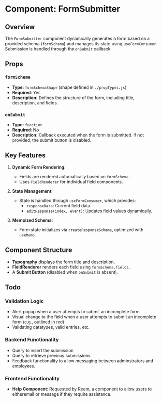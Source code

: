 # Component: FormSubmitter 

## **Overview**
The `FormSubmitter` component dynamically generates a form based on a provided schema (`formSchema`) and manages its state using `useFormConsumer`. Submission is handled through the `onSubmit` callback.
## **Props**
### `formSchema`
- **Type**: `formSchemaShape` (shape defined in `./propTypes.js`)
- **Required**: Yes
- **Description**: Defines the structure of the form, including title, description, and fields.

### `onSubmit`
- **Type**: `function`
- **Required**: No
- **Description**: Callback executed when the form is submitted. If not provided, the submit button is disabled.

## **Key Features**
1. **Dynamic Form Rendering**:
    - Fields are rendered automatically based on `formSchema`.
    - Uses `FieldRenderer` for individual field components.

2. **State Management**:
    - State is handled through `useFormConsumer`, which provides:
        - `responseData`: Current field data.
        - `editResponse(index, event)`: Updates field values dynamically.

3. **Memoized Schema**:
    - Form state initializes via `createResponseSchema`, optimized with `useMemo`.

## **Component Structure**
- **Typography** displays the form title and description.
- **FieldRenderer** renders each field using `formSchema.fields`.
- A **Submit Button** (disabled when `onSubmit` is absent).

## **Todo**
### **Validation Logic**
- Alert popup when a user attempts to submit an incomplete form
- Visual change to the field when a user attempts to submit an incomplete form (e.g., outlined in red)
- Validating datatypes, valid entries, etc.
### **Backend Functionality**
- Query to insert the submission
- Query to retrieve previous submissions
- Feedback functionality to allow messaging between adminstrators and employees.
### **Frontend Functionality**
- **Help Component**: Requested by Reem, a component to allow users to eitheremail or message if they require assistance.
